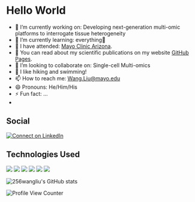 # Hello World 

- 🔭 I’m currently working on: Developing next-generation multi-omic platforms to interrogate tissue heterogeneity
- 🌱 I’m currently learning: everything🤣
- 🏫 I have attended: [Mayo Clinic Arizona](https://www.mayoclinic.org/patient-visitor-guide/arizona).
- 📜 You can read about my scientific publications on my website [GitHub Pages](https://256wangliu.github.io/).
- 👯 I’m looking to collaborate on: Single-cell Multi-omics
- 💬 I like hiking and swimming!
- 📫 How to reach me: Wang.Liu@mayo.edu
- 😄 Pronouns: He/Him/His
- ⚡ Fun fact: ...
- 
## Social

<!-- badges: start -->

[![Connect on
LinkedIn](https://img.shields.io/badge/--linkedin?label=LinkedIn&logo=LinkedIn&style=social)](https://www.linkedin.com/in/liu-wang-336317b4/)

<!-- badges: end -->

## Technologies Used

<!-- badges: start -->

![](https://img.shields.io/badge/r-%23276DC3.svg?&logo=r&logoColor=white)
![](https://img.shields.io/badge/python%20-%2314354C.svg?&logo=python&logoColor=white)
![](https://img.shields.io/badge/markdown-%23000000.svg?&logo=markdown&logoColor=white)
![](https://img.shields.io/badge/git%20-%23F05033.svg?&logo=git&logoColor=white)
![](https://img.shields.io/badge/github%20-%23121011.svg?&logo=github&logoColor=white)
![](https://img.shields.io/badge/docker%20-%230db7ed.svg?&logo=docker&logoColor=white)
<!-- ![](https://img.shields.io/badge/Google%20Cloud%20-%234285F4.svg?&logo=google-cloud&logoColor=white) -->
<!-- badges: end -->

![256wangliu's GitHub stats](https://github-readme-stats.vercel.app/api?username=256wangliu&show_icons=true&theme=highcontrast)

![Profile View Counter](https://komarev.com/ghpvc/?username=256wangliu)










